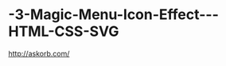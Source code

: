 -3-Magic-Menu-Icon-Effect---HTML-CSS-SVG
========================================

http://askorb.com/
